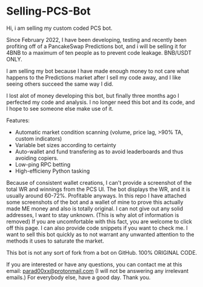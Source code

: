 # Selling-PCS-Bot
Hi, i am selling my custom coded PCS bot.

Since February 2022, I have been developing, testing and recently been profiting off of a PancakeSwap Predictions bot, and i will be selling it for 4BNB to a maximum of ten people as to prevent code leakage. BNB/USDT ONLY.

I am selling my bot because I have made enough money to not care what happens to the Predictions market after I sell my code away, and I like seeing others succeed the same way I did.

I lost alot of money developing this bot, but finally three months ago I perfected my code and analysis. I no longer need this bot and its code, and I hope to see someone else make use of it.

Features:
- Automatic market condition scanning (volume, price lag, >90% TA, custom indicators)
- Variable bet sizes according to certainty
- Auto-wallet and fund transfering as to avoid leaderboards and thus avoiding copiers.
- Low-ping RPC betting
- High-efficieny Python tasking

Because of consistent wallet creations, I can't provide a screenshot of the total WR and winnings from the PCS UI. The bot displays the WR, and it is usually around 60-72%. Profitable anyways. In this repo I have attached some screenshots of the bot and a wallet of mine to prove this actually made ME money and also is totally original. I can not give out any solid addresses, I want to stay unknown. (This is why alot of information is removed) If you are uncomfortable with this fact, you are welcome to click off this page. I can also provide code snippets if you want to check me. I want to sell this bot quickly as to not warrant any unwanted attention to the methods it uses to saturate the market.

This bot is not any sort of fork from a bot on GitHub. 100% ORIGINAL CODE.

If you are interested or have any questions, you can contact me at this email: parad00xx@protonmail.com (I will not be answering any irrelevant emails.)
For everybody else, have a good day. Thank you.
